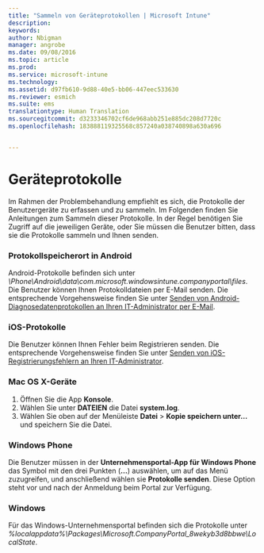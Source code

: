 ```yaml
---
title: "Sammeln von Geräteprotokollen | Microsoft Intune"
description: 
keywords: 
author: Nbigman
manager: angrobe
ms.date: 09/08/2016
ms.topic: article
ms.prod: 
ms.service: microsoft-intune
ms.technology: 
ms.assetid: d97fb610-9d88-40e5-bb06-447eec533630
ms.reviewer: esmich
ms.suite: ems
translationtype: Human Translation
ms.sourcegitcommit: d3233346702cf6de968abb251e885dc208d7720c
ms.openlocfilehash: 183888119325568c857240a038740898a630a696


---
```


# Geräteprotokolle

Im Rahmen der Problembehandlung empfiehlt es sich, die Protokolle der Benutzergeräte zu erfassen und zu sammeln. Im Folgenden finden Sie Anleitungen zum Sammeln dieser Protokolle. In der Regel benötigen Sie Zugriff auf die jeweiligen Geräte, oder Sie müssen die Benutzer bitten, dass sie die Protokolle sammeln und Ihnen senden.

### Protokollspeicherort in Android
Android-Protokolle befinden sich unter *<Android Device>\Phone\Android\data\com.microsoft.windowsintune.companyportal\files*. Die Benutzer können Ihnen Protokolldateien per E-Mail senden. Die entsprechende Vorgehensweise finden Sie unter [Senden von Android-Diagnosedatenprotokollen an Ihren IT-Administrator per E-Mail](/intune/enduser/send-diagnostic-data-logs-to-your-it-administrator-using-email-android).

### iOS-Protokolle

Die Benutzer können Ihnen Fehler beim Registrieren senden. Die entsprechende Vorgehensweise finden Sie unter [Senden von iOS-Registrierungsfehlern an Ihren IT-Administrator](/intune/enduser/send-errors-to-your-it-admin-ios).

### Mac OS X-Geräte

1. Öffnen Sie die App **Konsole**.
2. Wählen Sie unter **DATEIEN** die Datei **system.log**.
3. Wählen Sie oben auf der Menüleiste **Datei** > **Kopie speichern unter…** und speichern Sie die Datei.

### Windows Phone

Die Benutzer müssen in der **Unternehmensportal-App für Windows Phone** das Symbol mit den drei Punkten (**…**) auswählen, um auf das Menü zuzugreifen, und anschließend wählen sie **Protokolle senden**. Diese Option steht vor und nach der Anmeldung beim Portal zur Verfügung.

### Windows

Für das Windows-Unternehmensportal befinden sich die Protokolle unter *%localappdata%\Packages\Microsoft.CompanyPortal_8wekyb3d8bbwe\LocalState*.



<!--HONumber=Sep16_HO2-->


